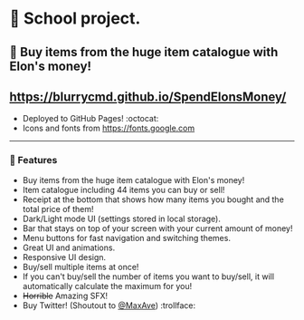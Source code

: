 # 🏫 School project.

## 💸 Buy items from the huge item catalogue with Elon's money!

## https://blurrycmd.github.io/SpendElonsMoney/

- Deployed to GitHub Pages! :octocat:
- Icons and fonts from https://fonts.google.com 

---

### 💫 Features
- Buy items from the huge item catalogue with Elon's money!
- Item catalogue including 44 items you can buy or sell!
- Receipt at the bottom that shows how many items you bought and the total price of them!
- Dark/Light mode UI (settings stored in local storage).
- Bar that stays on top of your screen with your current amount of money!
- Menu buttons for fast navigation and switching themes.
- Great UI and animations.
- Responsive UI design.
- Buy/sell multiple items at once!
- If you can't buy/sell the number of items you want to buy/sell, it will automatically calculate the maximum for you!
- ~~Horrible~~ Amazing SFX!
- Buy Twitter! (Shoutout to [@MaxAve](https://www.github.com/MaxAve)) :trollface: